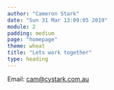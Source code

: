 ```yaml
---
author: "Cameron Stark"
date: "Sun 31 Mar 13:09:05 2019"
module: 2
padding: medium
page: "homepage"
theme: wheat
title: "Lets work together"
type: heading
---
```


Email: <a href="mailto:cam@cystark.com.au">cam@cystark.com.au</a>
